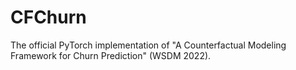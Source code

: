 # CFChurn

The official PyTorch implementation of "A Counterfactual Modeling Framework for Churn Prediction" (WSDM 2022).
